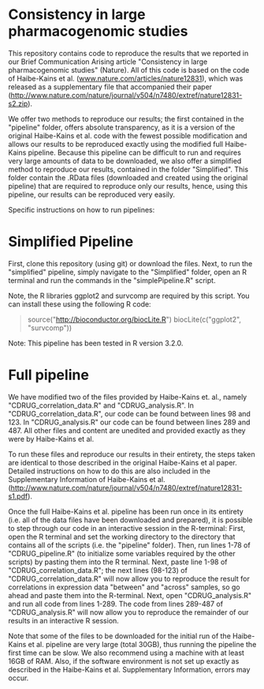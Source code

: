 # Consistency in large pharmacogenomic studies

This repository contains code to reproduce the results that we reported in our Brief Communication Arising article "Consistency in large pharmacogenomic studies" (Nature). All of this code is based on the code of Haibe-Kains et al. (www.nature.com/articles/nature12831), which was released as a supplementary file that accompanied their paper (http://www.nature.com/nature/journal/v504/n7480/extref/nature12831-s2.zip).

We offer two methods to reproduce our results; the first contained in the "pipeline" folder, offers absolute transparency, as it is a version of the original Haibe-Kains et al. code with the fewest possible modification and allows our results to be reproduced exactly using the modified full Haibe-Kains pipeline. Because this pipeline can be difficult to run and requires very large amounts of data to be downloaded, we also offer a simplified method to reproduce our results, contained in the folder "Simplified". This folder contain the .RData files (downloaded and created using the original pipeline) that are required to reproduce only our results, hence, using this pipeline, our results can be reproduced very easily.

Specific instructions on how to run pipelines:

# Simplified Pipeline

First, clone this repository (using git) or download the files. Next, to run the "simplified" pipeline, simply navigate to the "Simplified" folder, open an R terminal and run the commands in the "simplePipeline.R" script.

Note, the R libraries ggplot2 and survcomp are required by this script. You can install these using the following R code:

> source("http://bioconductor.org/biocLite.R")
> biocLite(c("ggplot2", "survcomp"))

Note: This pipeline has been tested in R version 3.2.0.

# Full pipeline

We have modified two of the files provided by Haibe-Kains et. al., namely  "CDRUG_correlation_data.R" and "CDRUG_analysis.R". In "CDRUG_correlation_data.R", our code can be found between lines 98 and 123. In  "CDRUG_analysis.R" our code can be found between lines 289 and 487. All other files and content are unedited and provided exactly as they were by Haibe-Kains et al.

To run these files and reproduce our results in their entirety, the steps taken are identical to those described in the original Haibe-Kains et al paper. Detailed instructions on how to do this are also included in the Supplementary Information of Haibe-Kains et al. (http://www.nature.com/nature/journal/v504/n7480/extref/nature12831-s1.pdf).

Once the full Haibe-Kains et al. pipeline has been run once in its entirety (i.e. all of the data files have been downloaded and prepared), it is possible to step through our code in an interactive session in the R-terminal: First, open the R terminal and set the working directory to the directory that contains all of the scripts (i.e. the "pipeline" folder). Then, run lines 1-78 of "CDRUG_pipeline.R" (to initialize some variables required by the other scripts) by pasting them into the R terminal. Next, paste line 1-98 of "CDRUG_correlation_data.R"; the next lines (98-123) of "CDRUG_correlation_data.R" will now allow you to reproduce the result for correlations in expression data "between" and "across" samples, so go ahead and paste them into the R-terminal. Next, open "CDRUG_analysis.R" and run all code from lines 1-289. The code from lines 289-487 of "CDRUG_analysis.R" will now allow you to reproduce the remainder of our results in an interactive R session.

Note that some of the files to be downloaded for the initial run of the Haibe-Kains et al. pipeline are very large (total 30GB), thus running the pipeline the first time can be slow. We also recommend using a machine with at least 16GB of RAM. Also, if the software environment is not set up exactly as described in the Haibe-Kains et al. Supplementary Information, errors may occur.






